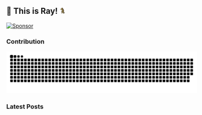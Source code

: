 ## 👋 This is Ray! <img src="./assets/horse.gif" height="20">

[![Sponsor](https://img.shields.io/badge/爱发电-30363D?style=for-the-badge&logo=GitHub-Sponsors&logoColor=#EA4AAA)](https://afdian.net/@so1ve)

### Contribution
<picture>
  <source media="(prefers-color-scheme: dark)" srcset="./assets/contribution-snake-dark.svg" />
  <source media="(prefers-color-scheme: light)" srcset="./assets/contribution-snake.svg" />
  <img alt="github-snake" src="./assets/contribution-snake.svg" />
</picture>

### Latest Posts
<!-- BLOG-POST-LIST:START -->
<!-- BLOG-POST-LIST:END -->
